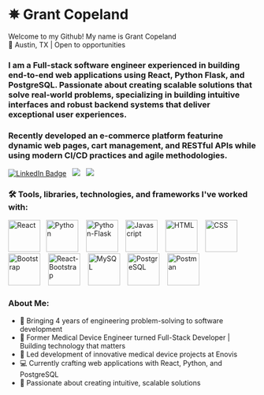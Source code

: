 # ✵ Grant Copeland

Welcome to my Github! My name is Grant Copeland <br> 📍 Austin, TX | Open to opportunities

### I am a Full-stack software engineer experienced in building end-to-end web applications using React, Python Flask, and PostgreSQL. Passionate about creating scalable solutions that solve real-world problems, specializing in building intuitive interfaces and robust backend systems that deliver exceptional user experiences. <br>
### Recently developed an e-commerce platform featurine  dynamic web pages, cart management, and RESTful APIs while using modern CI/CD practices and agile methodologies.
<div id="badges">
  <a href="https://www.linkedin.com/in/grant-copeland-760022141/">
    <img src="https://img.shields.io/badge/LinkedIn-blue?style=for-the-badge&logo=linkedin&logoColor=white"alt="LinkedIn Badge"/></a>
  &nbsp;
  <a href="https://advanced-e-commerce-api-mod13-mini.onrender.com/api/docs/#/">
    <img src="https://img.shields.io/badge/Python API E_Commerce_Project-darkgreen?style=for-the-badge&logoColor=white"/></a>
  &nbsp;
  <a href="https://github.com/gcland/E-Commerce-API-react">
    <img src="https://img.shields.io/badge/React E_Commerce_Project-yellow?style=for-the-badge&logoColor=white"/></a>
</div>

### 🛠️ Tools, libraries, technologies, and frameworks I've worked with:
<link rel="stylesheet" type='text/css' href="https://cdn.jsdelivr.net/gh/devicons/devicon@latest/devicon.min.css" />

<img src="https://cdn.jsdelivr.net/gh/devicons/devicon@latest/icons/react/react-original-wordmark.svg" alt="React" height="65" width="auto" /> &nbsp;
<img src="https://cdn.jsdelivr.net/gh/devicons/devicon@latest/icons/python/python-original-wordmark.svg" alt="Python" height="65" width="auto"/> &nbsp;
&nbsp;<img src="https://cdn.jsdelivr.net/gh/devicons/devicon@latest/icons/flask/flask-original-wordmark.svg" alt="Python-Flask" height="65" width="auto"/> &nbsp;
&nbsp;<img src="https://cdn.jsdelivr.net/gh/devicons/devicon@latest/icons/javascript/javascript-original.svg" alt="Javascript" height="65" width="auto"/> &nbsp;
&nbsp;<img src="https://cdn.jsdelivr.net/gh/devicons/devicon@latest/icons/html5/html5-plain-wordmark.svg" alt="HTML" height="65" width="auto"/> &nbsp;
&nbsp;<img src="https://cdn.jsdelivr.net/gh/devicons/devicon@latest/icons/css3/css3-plain-wordmark.svg" alt="CSS" height="65" width="auto"/> &nbsp;
&nbsp;<img src="https://cdn.jsdelivr.net/gh/devicons/devicon@latest/icons/bootstrap/bootstrap-original-wordmark.svg" alt="Bootstrap" height="65" width="auto"/> &nbsp;
&nbsp;<img src="https://cdn.jsdelivr.net/gh/devicons/devicon@latest/icons/reactbootstrap/reactbootstrap-original.svg" alt="React-Bootstrap" height="65" width="auto"/> &nbsp;
&nbsp;<img src="https://cdn.jsdelivr.net/gh/devicons/devicon@latest/icons/mysql/mysql-original-wordmark.svg" alt="MySQL" height="65" width="auto"/> &nbsp;
&nbsp;<img src="https://cdn.jsdelivr.net/gh/devicons/devicon@latest/icons/postgresql/postgresql-original-wordmark.svg" alt="PostgreSQL" height="65" width="auto"/> &nbsp;
&nbsp;<img src="https://cdn.jsdelivr.net/gh/devicons/devicon@latest/icons/postman/postman-original-wordmark.svg" alt="Postman" height="65" width="auto"/> &nbsp;

### About Me:
- 🔧 Bringing 4 years of engineering problem-solving to software development
- 👋 Former Medical Device Engineer turned Full-Stack Developer | Building technology that matters
- 🏥 Led development of innovative medical device projects at Enovis
- 💻 Currently crafting web applications with React, Python, and PostgreSQL
- 🚀 Passionate about creating intuitive, scalable solutions




